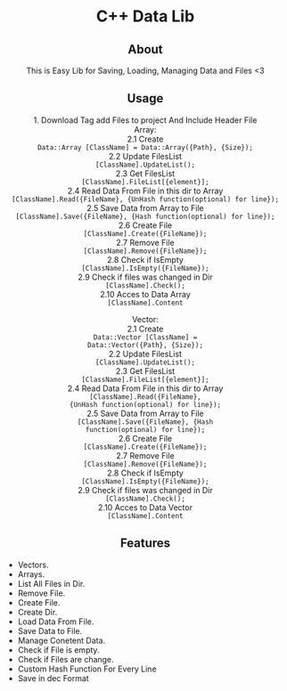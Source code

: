 <div align=center>
<h1>C++ Data Lib</h1>

<h2>About</h2>
This is Easy Lib for Saving, Loading, Managing Data and Files <3

<h2>Usage</h2>
1. Download Tag add Files to project And Include Header File<br>
Array:<br>
2.1 Create<br>
<code>Data::Array [ClassName] = Data::Array({Path}, {Size});</code></br>
2.2 Update FilesList</br>
<code>[ClassName].UpdateList();</code> </br>
2.3 Get FilesList</br>
<code>[ClassName].FileList[{element}];</code> </br>
2.4 Read Data From File in this dir to Array</br>
<code>[ClassName].Read({FileName}, {UnHash function(optional) for line});</code> </br>
2.5 Save Data from Array to File<br>
<code>[ClassName].Save({FileName}, {Hash function(optional) for line});</code> </br>
2.6 Create File<br>
<code>[ClassName].Create({FileName});</code> </br>
2.7 Remove File<br>
<code>[ClassName].Remove({FileName});</code> </br>
2.8 Check if IsEmpty<br>
<code>[ClassName].IsEmpty({FileName});</code> </br>
2.9 Check if files was changed in Dir <br>
<code>[ClassName].Check();</code> </br>
2.10 Acces to Data Array<br>
<code>[ClassName].Content</code></br>

Vector:<br>
2.1 Create<br>
<code>Data::Vector [ClassName] = Data::Vector({Path}, {Size});</code></br>
2.2 Update FilesList</br>
<code>[ClassName].UpdateList();</code> </br>
2.3 Get FilesList</br>
<code>[ClassName].FileList[{element}];</code> </br>
2.4 Read Data From File in this dir to Array</br>
<code>[ClassName].Read({FileName}, {UnHash function(optional) for line});</code> </br>
2.5 Save Data from Array to File<br>
<code>[ClassName].Save({FileName}, {Hash function(optional) for line});</code> </br>
2.6 Create File<br>
<code>[ClassName].Create({FileName});</code> </br>
2.7 Remove File<br>
<code>[ClassName].Remove({FileName});</code> </br>
2.8 Check if IsEmpty<br>
<code>[ClassName].IsEmpty({FileName});</code> </br>
2.9 Check if files was changed in Dir <br>
<code>[ClassName].Check();</code> </br>
2.10 Acces to Data Vector<br>
<code>[ClassName].Content</code></br>

<h2>Features</h2>
</div>
<div align=left>

* Vectors.
* Arrays.
* List All Files in Dir.
* Remove File.
* Create File.
* Create Dir.
* Load Data From File.
* Save Data to File.
* Manage Conetent Data.
* Check if File is empty.
* Check if Files are change.
* Custom Hash Function For Every Line
* Save in dec Format
</div>
